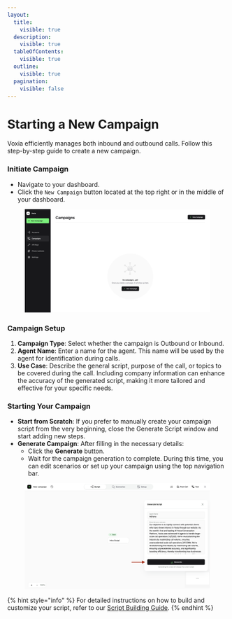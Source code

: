 ```yaml
---
layout:
  title:
    visible: true
  description:
    visible: true
  tableOfContents:
    visible: true
  outline:
    visible: true
  pagination:
    visible: false
---
```


# Starting a New Campaign

Voxia efficiently manages both inbound and outbound calls. Follow this step-by-step guide to create a new campaign.

### Initiate Campaign

* Navigate to your dashboard.
* Click the `New Campaign` button located at the top right or in the middle of your dashboard.

<figure><img src="../.gitbook/assets/image (13).png" alt=""><figcaption></figcaption></figure>

### Campaign Setup

1. **Campaign Type**: Select whether the campaign is Outbound or Inbound.
2. **Agent Name**: Enter a name for the agent. This name will be used by the agent for identification during calls.
3. **Use Case**: Describe the general script, purpose of the call, or topics to be covered during the call. Including company information can enhance the accuracy of the generated script, making it more tailored and effective for your specific needs.

### Starting Your Campaign

* **Start from Scratch**: If you prefer to manually create your campaign script from the very beginning, close the Generate Script window and start adding new steps.
* **Generate Campaign**: After filling in the necessary details:
  * Click the **Generate** button.
  * Wait for the campaign generation to complete. During this time, you can edit scenarios or set up your campaign using the top navigation bar.

<figure><img src="../.gitbook/assets/Screenshot 2025-02-14 at 12.14.55 (1).png" alt=""><figcaption></figcaption></figure>



{% hint style="info" %}
For detailed instructions on how to build and customize your script, refer to our [Script Building Guide](campaign-script.md).
{% endhint %}
